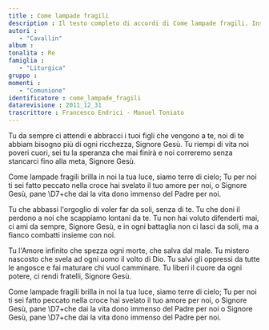 ```yaml
--- 
title : Come lampade fragili
description : Il testo completo di accordi di Come lampade fragili. Inseriscila nel tuo canzoniere!
autori : 
   - "Cavallin"
album : 
tonalita : Re
famiglia : 
   - "Liturgica"
gruppo : 
momenti : 
   - "Comunione"
identificatore : come_lampade_fragili
datarevisione : 2011_12_31
trascrittore : Francesco Endrici - Manuel Toniato
--- 
```




Tu da sempre ci attendi 
e abbracci i tuoi figli che vengono a te,
noi di te abbiam bisogno 
più di ogni ricchezza, Signore Gesù.
Tu riempi di vita noi poveri cuori,
sei tu la speranza che mai finirà
e noi correremo senza stancarci 
fino alla meta, Signore Gesù.


Come lampade fragili brilla in noi la tua luce,
siamo terre di cielo;
Tu per noi ti sei fatto peccato
nella croce hai svelato il tuo amore per noi,
o Signore Gesù, pane \D7+che dai la vita
dono immenso del Padre per noi.


Tu che abbassi l'orgoglio 
di voler far da soli, senza di te.
Tu che doni il perdono 
a noi che scappiamo lontani da te.
Tu non hai voluto difenderti mai,
ci ami da sempre, Signore Gesù,
e in ogni battaglia non ci lasci da soli,
ma a fianco combatti insieme con noi.


Tu l'Amore infinito 
che spezza ogni morte, che salva dal male.
Tu mistero nascosto 
che svela ad ogni uomo il volto di Dio.
Tu salvi gli oppressi da tutte le angosce
e fai maturare chi vuol camminare.
Tu liberi il cuore da ogni potere,
ci rendi fratelli, Signore Gesù.


Come lampade fragili brilla in noi la tua luce,
siamo terre di cielo;
Tu per noi ti sei fatto peccato
nella croce hai svelato il tuo amore per noi,
o Signore Gesù, pane \D7+che dai la vita
dono immenso del Padre per noi
o Signore Gesù, pane \D7+che dai la vita
dono immenso del Padre per noi.


